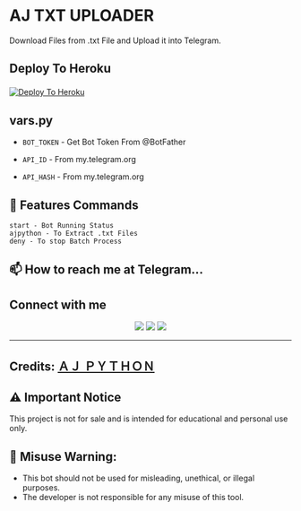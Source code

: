 # AJ TXT UPLOADER
Download Files from .txt File and Upload it into Telegram.

## Deploy To Heroku<p align="center">
[![Deploy To Heroku](https://www.herokucdn.com/deploy/button.svg)](https://dashboard.heroku.com/new?template=https://github.com/AJ-PYTHON/AJ_TXT_UPLOADER)

## vars.py

* `BOT_TOKEN`  - Get Bot Token From @BotFather

* `API_ID` - From my.telegram.org 

* `API_HASH` - From my.telegram.org

## 🚀 Features Commands
```
start - Bot Running Status
ajpython - To Extract .txt Files
deny - To stop Batch Process
```

## 📫 How to reach me at Telegram...

## Connect with me
<p align="center">
<a href="https://t.me/AJ_TECH_WORLD"><img src="https://img.shields.io/badge/-AJ TECH WORLD%20%20-0077B5?style=flat&logo=Telegram&logoColor=white"/></a>
<a href="https://t.me/AJ_STORY_WORLD"><img src="https://img.shields.io/badge/-AJ STORY WORLD%20%20-0077B5?style=flat&logo=Telegram&logoColor=white"/></a>
<a href="https://t.me/AJPYTHON_OFFICIAL"><img src="https://img.shields.io/badge/-𝗔𝗝 𝗣𝗬𝗧𝗛𝗢𝗡%20%20-0077B5?style=flat&logo=Telegram&logoColor=white"/></a>  
</p>
 
-----
Credits: [ＡＪ ＰＹＴＨＯＮ](https://t.me/AJ_PYTHON_15)
-----

## ⚠️ Important Notice
This project is not for sale and is intended for educational and personal use only.

## 🚫 Misuse Warning:
- This bot should not be used for misleading, unethical, or illegal purposes.
- The developer is not responsible for any misuse of this tool.

<!---
AJ-PYTHON/AJ-PYTHON is a ✨ special ✨ repository because its `README.md` (this file) appears on your GitHub profile.
You can click the Preview link to take a look at your changes.
--->
